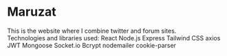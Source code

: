# Maruzat
 This is the website where I combine twitter and forum sites.  
 Technologies and libraries used: 
 React 
 Node.js 
 Express 
 Tailwind CSS 
 axios 
 JWT 
 Mongoose 
 Socket.io 
 Bcrypt 
 nodemailer 
 cookie-parser

